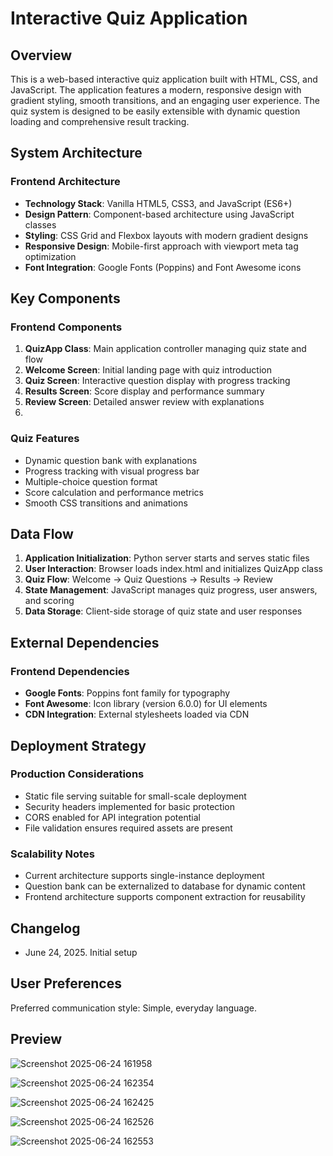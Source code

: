 # Interactive Quiz Application

## Overview

This is a web-based interactive quiz application built with HTML, CSS, and JavaScript. The application features a modern, responsive design with gradient styling, smooth transitions, and an engaging user experience. The quiz system is designed to be easily extensible with dynamic question loading and comprehensive result tracking.

## System Architecture

### Frontend Architecture
- **Technology Stack**: Vanilla HTML5, CSS3, and JavaScript (ES6+)
- **Design Pattern**: Component-based architecture using JavaScript classes
- **Styling**: CSS Grid and Flexbox layouts with modern gradient designs
- **Responsive Design**: Mobile-first approach with viewport meta tag optimization
- **Font Integration**: Google Fonts (Poppins) and Font Awesome icons



## Key Components

### Frontend Components
1. **QuizApp Class**: Main application controller managing quiz state and flow
2. **Welcome Screen**: Initial landing page with quiz introduction
3. **Quiz Screen**: Interactive question display with progress tracking
4. **Results Screen**: Score display and performance summary
5. **Review Screen**: Detailed answer review with explanations
6. 

### Quiz Features
- Dynamic question bank with explanations
- Progress tracking with visual progress bar
- Multiple-choice question format
- Score calculation and performance metrics
- Smooth CSS transitions and animations

## Data Flow

1. **Application Initialization**: Python server starts and serves static files
2. **User Interaction**: Browser loads index.html and initializes QuizApp class
3. **Quiz Flow**: Welcome → Quiz Questions → Results → Review
4. **State Management**: JavaScript manages quiz progress, user answers, and scoring
5. **Data Storage**: Client-side storage of quiz state and user responses

## External Dependencies

### Frontend Dependencies
- **Google Fonts**: Poppins font family for typography
- **Font Awesome**: Icon library (version 6.0.0) for UI elements
- **CDN Integration**: External stylesheets loaded via CDN



## Deployment Strategy

### Production Considerations
- Static file serving suitable for small-scale deployment
- Security headers implemented for basic protection
- CORS enabled for API integration potential
- File validation ensures required assets are present

### Scalability Notes
- Current architecture supports single-instance deployment
- Question bank can be externalized to database for dynamic content
- Frontend architecture supports component extraction for reusability

## Changelog

- June 24, 2025. Initial setup

## User Preferences

Preferred communication style: Simple, everyday language.

## Preview


![Screenshot 2025-06-24 161958](https://github.com/user-attachments/assets/3eaa15bd-ad7a-4e89-b24b-f8e38b5a9756)




![Screenshot 2025-06-24 162354](https://github.com/user-attachments/assets/e018b3c7-f0ad-4466-81ab-4e7878ec5a77)




![Screenshot 2025-06-24 162425](https://github.com/user-attachments/assets/f7e4546d-001f-4bb8-8f0f-c9134f279b11)




![Screenshot 2025-06-24 162526](https://github.com/user-attachments/assets/368e33de-1ff6-4f86-9e34-2f8df05ac23f)





![Screenshot 2025-06-24 162553](https://github.com/user-attachments/assets/3a18938b-6a3a-4f52-bb6a-e35e2e2e478d)

